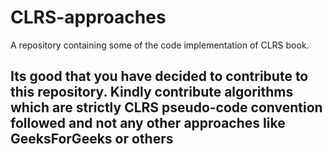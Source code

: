 # CLRS-approaches
A repository containing some of the code implementation of CLRS book.

## Its good that you have decided to contribute to this repository. Kindly contribute algorithms which are strictly CLRS pseudo-code convention followed and not any other approaches like GeeksForGeeks or others 
